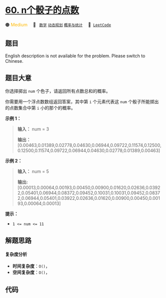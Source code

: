 # [60. n个骰子的点数](https://leetcode.cn/problems/nge-tou-zi-de-dian-shu-lcof)

🟠 <font color=#ffb800>Medium</font>&emsp; 🔖&ensp; [`数学`](/tag/math.md) [`动态规划`](/tag/dynamic-programming.md) [`概率与统计`](/tag/probability-and-statistics.md)&emsp; 🔗&ensp;[`LeetCode`](https://leetcode.cn/problems/nge-tou-zi-de-dian-shu-lcof)

## 题目

English description is not available for the problem. Please switch to
Chinese.


## 题目大意

你选择掷出 `num` 个色子，请返回所有点数总和的概率。

你需要用一个浮点数数组返回答案，其中第 `i` 个元素代表这 `num` 个骰子所能掷出的点数集合中第 `i` 小的那个的概率。



**示例 1：**

> 
> 
> 
> 
> 
> **输入：** num = 3
> 
> **输出：**[0.00463,0.01389,0.02778,0.04630,0.06944,0.09722,0.11574,0.12500,0.12500,0.11574,0.09722,0.06944,0.04630,0.02778,0.01389,0.00463]
> 
> 

**示例  2：**

> 
> 
> 
> 
> 
> **输入：** num = 5
> 
> **输出:**[0.00013,0.00064,0.00193,0.00450,0.00900,0.01620,0.02636,0.03922,0.05401,0.06944,0.08372,0.09452,0.10031,0.10031,0.09452,0.08372,0.06944,0.05401,0.03922,0.02636,0.01620,0.00900,0.00450,0.00193,0.00064,0.00013]
> 
> 



**提示：**

  * `1 <= num <= 11`




## 解题思路

#### 复杂度分析

- **时间复杂度**：`O()`，
- **空间复杂度**：`O()`，

## 代码

```javascript

```